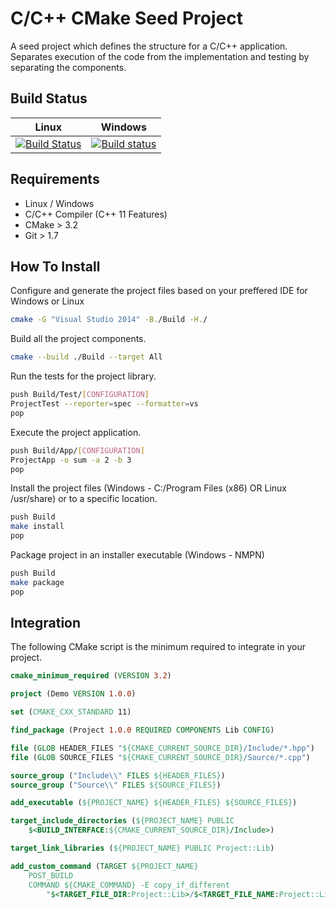 # C/C++ CMake Seed Project

A seed project which defines the structure for a C/C++ application. Separates execution of the code from the implementation and testing by separating the components. 

## Build Status

| Linux | Windows 
| --- | ---
| [![Build Status](https://travis-ci.org/cristian-szabo/cmake-seed.svg?branch=master)](https://travis-ci.org/cristian-szabo/cmake-seed) | [![Build status](https://ci.appveyor.com/api/projects/status/sop318ja0g6qs6pn/branch/master?svg=true)](https://ci.appveyor.com/project/cristian-szabo/cmake-seed/branch/master)

## Requirements

- Linux / Windows
- C/C++ Compiler (C++ 11 Features)
- CMake > 3.2
- Git > 1.7

## How To Install

Configure and generate the project files based on your preffered IDE for Windows or Linux

``` bash
cmake -G "Visual Studio 2014" -B./Build -H./
```

Build all the project components.

``` bash
cmake --build ./Build --target All
```

Run the tests for the project library.

``` bash
push Build/Test/[CONFIGURATION]
ProjectTest --reporter=spec --formatter=vs
pop
```

Execute the project application.

``` bash
push Build/App/[CONFIGURATION]
ProjectApp -o sum -a 2 -b 3
pop
```

Install the project files (Windows - C:/Program Files (x86) OR Linux /usr/share) or to a specific location.

``` bash
push Build
make install
pop
```

Package project in an installer executable (Windows - NMPN)

``` bash
push Build
make package
pop
```

## Integration

The following CMake script is the minimum required to integrate in your project.

``` cmake
cmake_minimum_required (VERSION 3.2)

project (Demo VERSION 1.0.0)

set (CMAKE_CXX_STANDARD 11)

find_package (Project 1.0.0 REQUIRED COMPONENTS Lib CONFIG)

file (GLOB HEADER_FILES "${CMAKE_CURRENT_SOURCE_DIR}/Include/*.hpp")
file (GLOB SOURCE_FILES "${CMAKE_CURRENT_SOURCE_DIR}/Source/*.cpp")

source_group ("Include\\" FILES ${HEADER_FILES})
source_group ("Source\\" FILES ${SOURCE_FILES})

add_executable (${PROJECT_NAME} ${HEADER_FILES} ${SOURCE_FILES})

target_include_directories (${PROJECT_NAME} PUBLIC  
    $<BUILD_INTERFACE:${CMAKE_CURRENT_SOURCE_DIR}/Include>)

target_link_libraries (${PROJECT_NAME} PUBLIC Project::Lib)

add_custom_command (TARGET ${PROJECT_NAME} 
    POST_BUILD 
    COMMAND ${CMAKE_COMMAND} -E copy_if_different 
        "$<TARGET_FILE_DIR:Project::Lib>/$<TARGET_FILE_NAME:Project::Lib>" "$<TARGET_FILE_DIR:${PROJECT_NAME}>")
```
